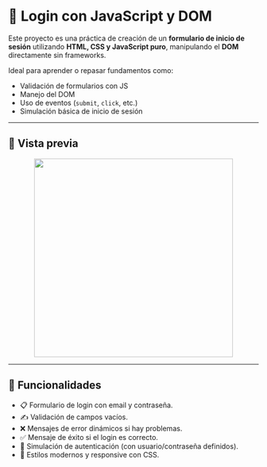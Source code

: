 # 🔐 Login con JavaScript y DOM

Este proyecto es una práctica de creación de un **formulario de inicio de sesión** utilizando **HTML, CSS y JavaScript puro**, manipulando el **DOM** directamente sin frameworks.

Ideal para aprender o repasar fundamentos como:

- Validación de formularios con JS
- Manejo del DOM
- Uso de eventos (`submit`, `click`, etc.)
- Simulación básica de inicio de sesión

---

## 📸 Vista previa

<p align="center">
  <img src="screenshots/login-preview.png" width="400" />
</p>

---

## 🧠 Funcionalidades

- 📋 Formulario de login con email y contraseña.
- ✍️ Validación de campos vacíos.
- ❌ Mensajes de error dinámicos si hay problemas.
- ✅ Mensaje de éxito si el login es correcto.
- 🔐 Simulación de autenticación (con usuario/contraseña definidos).
- 🎨 Estilos modernos y responsive con CSS.
